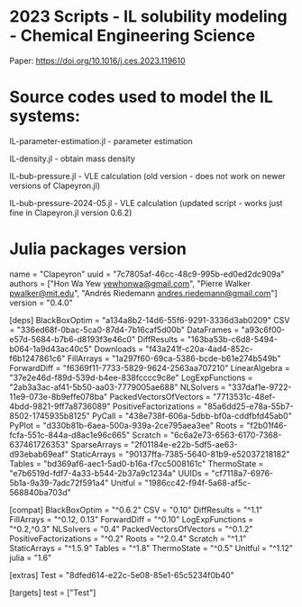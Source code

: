 # 2023 Scripts - IL solubility modeling - Chemical Engineering Science
Paper: https://doi.org/10.1016/j.ces.2023.119610

# Source codes used to model the IL systems:


IL-parameter-estimation.jl - parameter estimation

IL-density.jl - obtain mass density

IL-bub-pressure.jl - VLE calculation (old version - does not work on newer versions of Clapeyron.jl)

IL-bub-pressure-2024-05.jl - VLE calculation (updated script - works just fine in Clapeyron.jl version 0.6.2)


# Julia packages version
name = "Clapeyron"
uuid = "7c7805af-46cc-48c9-995b-ed0ed2dc909a"
authors = ["Hon Wa Yew <yewhonwa@gmail.com>", "Pierre Walker <pwalker@mit.edu>", "Andrés Riedemann <andres.riedemann@gmail.com>"]
version = "0.4.0"

[deps]
BlackBoxOptim = "a134a8b2-14d6-55f6-9291-3336d3ab0209"
CSV = "336ed68f-0bac-5ca0-87d4-7b16caf5d00b"
DataFrames = "a93c6f00-e57d-5684-b7b6-d8193f3e46c0"
DiffResults = "163ba53b-c6d8-5494-b064-1a9d43ac40c5"
Downloads = "f43a241f-c20a-4ad4-852c-f6b1247861c6"
FillArrays = "1a297f60-69ca-5386-bcde-b61e274b549b"
ForwardDiff = "f6369f11-7733-5829-9624-2563aa707210"
LinearAlgebra = "37e2e46d-f89d-539d-b4ee-838fcccc9c8e"
LogExpFunctions = "2ab3a3ac-af41-5b50-aa03-7779005ae688"
NLSolvers = "337daf1e-9722-11e9-073e-8b9effe078ba"
PackedVectorsOfVectors = "7713531c-48ef-4bdd-9821-9ff7a8736089"
PositiveFactorizations = "85a6dd25-e78a-55b7-8502-1745935b8125"
PyCall = "438e738f-606a-5dbb-bf0a-cddfbfd45ab0"
PyPlot = "d330b81b-6aea-500a-939a-2ce795aea3ee"
Roots = "f2b01f46-fcfa-551c-844a-d8ac1e96c665"
Scratch = "6c6a2e73-6563-6170-7368-637461726353"
SparseArrays = "2f01184e-e22b-5df5-ae63-d93ebab69eaf"
StaticArrays = "90137ffa-7385-5640-81b9-e52037218182"
Tables = "bd369af6-aec1-5ad0-b16a-f7cc5008161c"
ThermoState = "e7b6519d-fdf7-4a33-b544-2b37a9c1234a"
UUIDs = "cf7118a7-6976-5b1a-9a39-7adc72f591a4"
Unitful = "1986cc42-f94f-5a68-af5c-568840ba703d"

[compat]
BlackBoxOptim = "^0.6.2"
CSV = "0.10"
DiffResults = "^1.1"
FillArrays = "^0.12, 0.13"
ForwardDiff = "^0.10"
LogExpFunctions = "^0.2,^0.3"
NLSolvers = "0.4"
PackedVectorsOfVectors = "^0.1.2"
PositiveFactorizations = "^0.2"
Roots = "^2.0.4"
Scratch = "^1.1"
StaticArrays = "^1.5.9"
Tables = "^1.8"
ThermoState = "^0.5"
Unitful = "^1.12"
julia = "1.6"

[extras]
Test = "8dfed614-e22c-5e08-85e1-65c5234f0b40"

[targets]
test = ["Test"]

